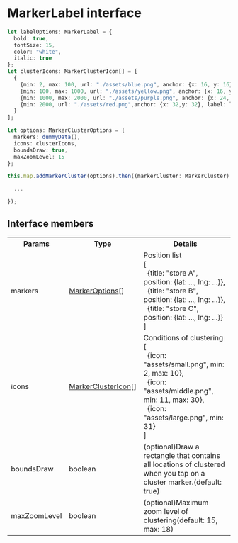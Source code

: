 # MarkerLabel interface

```typescript
let labelOptions: MarkerLabel = {
  bold: true,
  fontSize: 15,
  color: "white",
  italic: true
};
let clusterIcons: MarkerClusterIcon[] = [
  {
    {min: 2, max: 100, url: "./assets/blue.png", anchor: {x: 16, y: 16}, label: labelOptions},
    {min: 100, max: 1000, url: "./assets/yellow.png", anchor: {x: 16, y: 16}, label: labelOptions},
    {min: 1000, max: 2000, url: "./assets/purple.png", anchor: {x: 24, y: 24}, label: labelOptions},
    {min: 2000, url: "./assets/red.png",anchor: {x: 32,y: 32}, label: labelOptions}
  }
];

let options: MarkerClusterOptions = {
  markers: dummyData(),
  icons: clusterIcons,
  boundsDraw: true,
  maxZoomLevel: 15
};

this.map.addMarkerCluster(options).then((markerCluster: MarkerCluster) => {

  ...

});
```

## Interface members

<table>
<tr>
  <th>Params</th>
  <th>Type</th>
  <th>Details</th>
</tr>
<tr>
  <td>markers</td>
  <td><a href="../markeroptions/README.md">MarkerOptions</a>[]</td>
  <td>Position list<br>
[<br>
&nbsp;&nbsp;{title: "store A", position: {lat: ..., lng: ...}},<br>
&nbsp;&nbsp;{title: "store B", position: {lat: ..., lng: ...}},<br>
&nbsp;&nbsp;{title: "store C", position: {lat: ..., lng: ...}}<br>
]
</td>
</tr>
<tr>
  <td>icons</td>
  <td><a href="../markerclustericon/README.md">MarkerClusterIcon</a>[]</td>
  <td>Conditions of clustering<br>
[<br>
&nbsp;&nbsp;{icon: "assets/small.png", min: 2, max: 10},<br>
&nbsp;&nbsp;{icon: "assets/middle.png", min: 11, max: 30},<br>
&nbsp;&nbsp;{icon: "assets/large.png", min: 31}<br>
]
</td>
</tr>
<tr>
  <td>boundsDraw</td>
  <td>boolean</td>
  <td>(optional)Draw a rectangle that contains all locations of clustered when you tap on a cluster marker.(default: true)</td>
</tr>
<tr>
  <td>maxZoomLevel</td>
  <td>boolean</td>
  <td>(optional)Maximum zoom level of clustering(default: 15, max: 18)</td>
</tr>
</table>
